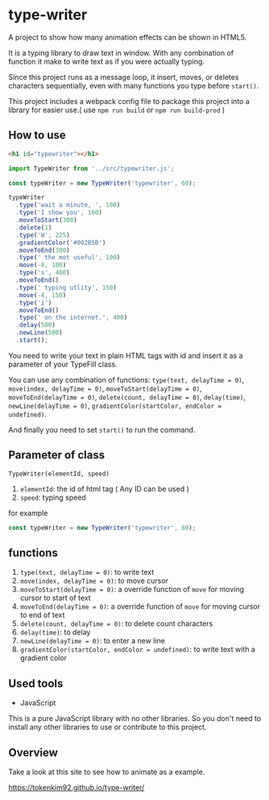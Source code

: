 # type-writer

A project to show how many animation effects can be shown in HTML5.

It is a typing library to draw text in window. With any combination of function it make to write text as if you were actually typing.

Since this project runs as a message loop, it insert, moves, or deletes characters sequentially, even with many functions you type before `start()`.

This project includes a webpack config file to package this project into a library for easier use.( use `npm run build` or `npm run build-prod` )

## How to use

```html
<h1 id="typewriter"></h1>
```

```js
import TypeWriter from '../src/typewriter.js';

const typeWriter = new TypeWriter('typewriter', 60);

typeWriter
  .type('wait a minute, ', 100)
  .type('I show you', 100)
  .moveToStart(300)
  .delete(1)
  .type('W', 225)
  .gradientColor('#002B5B')
  .moveToEnd(300)
  .type(' the mot useful', 100)
  .move(-8, 100)
  .type('s', 400)
  .moveToEnd()
  .type(' typing utlity', 150)
  .move(-4, 150)
  .type('i')
  .moveToEnd()
  .type(' on the internet.', 400)
  .delay(500)
  .newLine(500)
  .start();
```

You need to write your text in plain HTML tags with id and insert it as a parameter of your TypeFill class.

You can use any combination of functions: `type(text, delayTime = 0)`, `move(index, delayTime = 0)`, `moveToStart(delayTime = 0)`, `moveToEnd(delayTime = 0)`, `delete(count, delayTime = 0)`, `delay(time)`, `newLine(delayTime = 0)`, `gradientColor(startColor, endColor = undefined)`.

And finally you need to set `start()` to run the command.

## Parameter of class

`TypeWriter(elementId, speed)`

1. `elementId`: the id of html tag ( Any ID can be used )
2. `speed`: typing speed

for example

```js
const typeWriter = new TypeWriter('typewriter', 60);
```

## functions

1. `type(text, delayTime = 0)`: to write text
2. `move(index, delayTime = 0)`: to move cursor
3. `moveToStart(delayTime = 0)`: a override function of `move` for moving cursor to start of text
4. `moveToEnd(delayTime = 0)`: a override function of `move` for moving cursor to end of text
5. `delete(count, delayTime = 0)`: to delete count characters
6. `delay(time)`: to delay
7. `newLine(delayTime = 0)`: to enter a new line
8. `gradientColor(startColor, endColor = undefined)`: to write text with a gradient color

## Used tools

- JavaScript

This is a pure JavaScript library with no other libraries. So you don't need to install any other libraries to use or contribute to this project.

## Overview

Take a look at this site to see how to animate as a example.

https://tokenkim92.github.io/type-writer/
